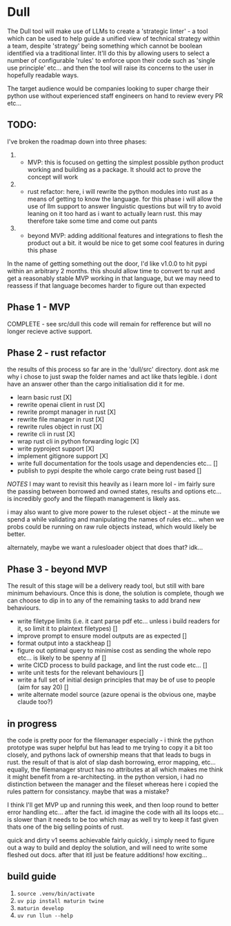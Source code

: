 # Dull

The Dull tool will make use of LLMs to create a 'strategic linter' - a tool which can be used to help guide a unified view of technical strategy within a team, despite 'strategy' being something which cannot be boolean identified via a traditional linter. It'll do this by allowing users to select a number of configurable 'rules' to enforce upon their code such as 'single use principle' etc... and then the tool will raise its concerns to the user in hopefully readable ways.

The target audience would be companies looking to super charge their python use without experienced staff engineers on hand to review every PR etc...

## TODO:

I've broken the roadmap down into three phases:

1. - MVP: this is focused on getting the simplest possible python product working and building as a package. It should act to prove the concept will work
2. - rust refactor: here, i will rewrite the python modules into rust as a means of getting to know the language. for this phase i will allow the use of llm support to answer linguistic questions but will try to avoid leaning on it too hard as i want to actually learn rust. this may therefore take some time and come out pants
3. - beyond MVP: adding additional features and integrations to flesh the product out a bit. it would be nice to get some cool features in during this phase

In the name of getting something out the door, I'd like v1.0.0 to hit pypi within an arbitrary 2 months. this should allow time to convert to rust and get a reasonably stable MVP working in that language, but we may need to reassess if that language becomes harder to figure out than expected

Phase 1 - MVP
-------------
COMPLETE - see src/dull
this code will remain for refference but will no longer recieve active support.

Phase 2 - rust refactor
-----------------------
the results of this process so far are in the 'dull/src' directory. dont ask me why i chose to just swap the folder names and act like thats legible. i dont have an answer other than the cargo initialisation did it for me.

- learn basic rust [X]
- rewrite openai client in rust [X]
- rewrite prompt manager in rust [X]
- rewrite file manager in rust [X]
- rewrite rules object in rust [X]
- rewrite cli in rust [X]
- wrap rust cli in python forwarding logic [X]
- write pyproject support [X]
- implement gitignore support [X]
- write full documentation for the tools usage and dependencies etc... []
- publish to pypi despite the whole cargo crate being rust based []

*NOTES*
I may want to revisit this heavily as i learn more lol - im fairly sure the passing between borrowed and owned states, results and options etc... is incredibly goofy and the filepath management is likely ass.

i may also want to give more power to the ruleset object - at the minute we spend a while validating and manipulating the names of rules etc... when we probs could be running on raw rule objects instead, which would likely be better.

alternately, maybe we want a rulesloader object that does that? idk...

Phase 3 - beyond MVP
--------------------
The result of this stage will be a delivery ready tool, but still with bare minimum behaviours. Once this is done, the solution is complete, though we can choose to dip in to any of the remaining tasks to add brand new behaviours.

- write filetype limits (i.e. it cant parse pdf etc... unless i build readers for it, so limit it to plaintext filetypes) []
- improve prompt to ensure model outputs are as expected []
- format output into a stackheap []
- figure out optimal query to minimise cost as sending the whole repo etc... is likely to be spenny af []
- write CICD process to build package, and lint the rust code etc... []
- write unit tests for the relevant behaviours []
- write a full set of initial design principles that may be of use to people (aim for say 20) []
- write alternate model source (azure openai is the obvious one, maybe claude too?)

## in progress

the code is pretty poor for the filemanager especially - i think the python prototype was super helpful but has lead to me trying to copy it a bit too closely, and pythons lack of ownership means that that leads to bugs in rust. the result of that is alot of slap dash borrowing, error mapping, etc... equally, the filemanager struct has no attributes at all which makes me think it might benefit from a re-architecting. in the python version, i had no distinction between the manager and the fileset whereas here i copied the rules pattern for consistancy. maybe that was a mistake?

I think I'll get MVP up and running this week, and then loop round to better error handling etc... after the fact. id imagine the code with all its loops etc... is slower than it needs to be too which may as well try to keep it fast given thats one of the big selling points of rust.

quick and dirty v1 seems achievable fairly quickly, i simply need to figure out a way to build and deploy the solution, and will need to write some fleshed out docs.
after that itll just be feature additions!
how exciting...

## build guide

1. `source .venv/bin/activate`
2. `uv pip install maturin twine`
3. `maturin develop`
4. `uv run llun --help`